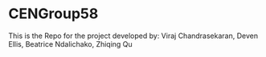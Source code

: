 # CENGroup58

This is the Repo for the project developed by:
Viraj Chandrasekaran,
 Deven Ellis,
 Beatrice Ndalichako,
 Zhiqing Qu
